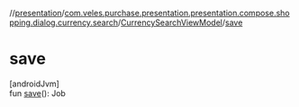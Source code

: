 //[presentation](../../../index.md)/[com.veles.purchase.presentation.presentation.compose.shopping.dialog.currency.search](../index.md)/[CurrencySearchViewModel](index.md)/[save](save.md)

# save

[androidJvm]\
fun [save](save.md)(): Job
